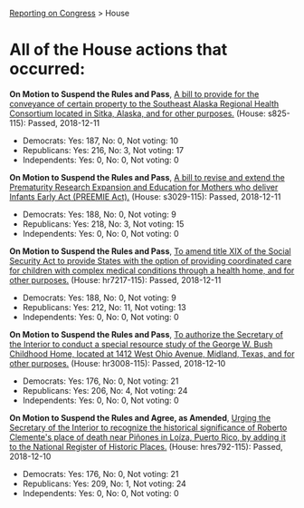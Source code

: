 [Reporting on Congress](index.md) &gt; House

All of the House actions that occurred:
======================================

**On Motion to Suspend the Rules and Pass**, [A bill to provide for the conveyance of certain property to the Southeast Alaska Regional Health Consortium located in Sitka, Alaska, and for other purposes.](http://clerk.house.gov/evs/2018/roll430.xml) (House: s825-115): Passed, 2018-12-11
* Democrats: Yes: 187, No: 0, Not voting: 10
* Republicans: Yes: 216, No: 3, Not voting: 17
* Independents: Yes: 0, No: 0, Not voting: 0

**On Motion to Suspend the Rules and Pass**, [A bill to revise and extend the Prematurity Research Expansion and Education for Mothers who deliver Infants Early Act (PREEMIE Act).](http://clerk.house.gov/evs/2018/roll429.xml) (House: s3029-115): Passed, 2018-12-11
* Democrats: Yes: 188, No: 0, Not voting: 9
* Republicans: Yes: 218, No: 3, Not voting: 15
* Independents: Yes: 0, No: 0, Not voting: 0

**On Motion to Suspend the Rules and Pass**, [To amend title XIX of the Social Security Act to provide States with the option of providing coordinated care for children with complex medical conditions through a health home, and for other purposes.](http://clerk.house.gov/evs/2018/roll428.xml) (House: hr7217-115): Passed, 2018-12-11
* Democrats: Yes: 188, No: 0, Not voting: 9
* Republicans: Yes: 212, No: 11, Not voting: 13
* Independents: Yes: 0, No: 0, Not voting: 0

**On Motion to Suspend the Rules and Pass**, [To authorize the Secretary of the Interior to conduct a special resource study of the George W. Bush Childhood Home, located at 1412 West Ohio Avenue, Midland, Texas, and for other purposes.](http://clerk.house.gov/evs/2018/roll427.xml) (House: hr3008-115): Passed, 2018-12-10
* Democrats: Yes: 176, No: 0, Not voting: 21
* Republicans: Yes: 206, No: 4, Not voting: 24
* Independents: Yes: 0, No: 0, Not voting: 0

**On Motion to Suspend the Rules and Agree, as Amended**, [Urging the Secretary of the Interior to recognize the historical significance of Roberto Clemente's place of death near Piñones in Loíza, Puerto Rico, by adding it to the National Register of Historic Places.](http://clerk.house.gov/evs/2018/roll426.xml) (House: hres792-115): Passed, 2018-12-10
* Democrats: Yes: 176, No: 0, Not voting: 21
* Republicans: Yes: 209, No: 1, Not voting: 24
* Independents: Yes: 0, No: 0, Not voting: 0


